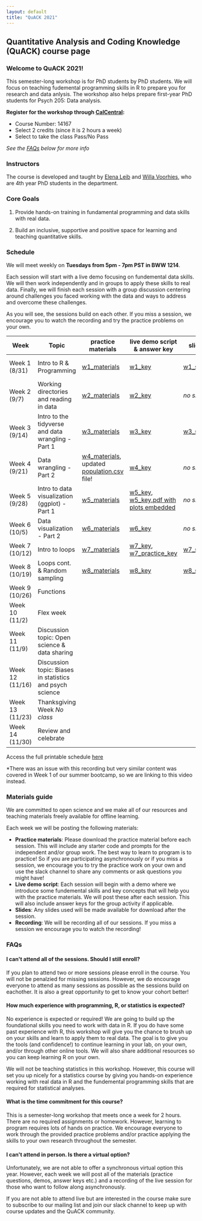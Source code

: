 ```yaml
---
layout: default
title: "QuACK 2021"
---
```

## Quantitative Analysis and Coding Knowledge (QuACK) course page

### Welcome to QuACK 2021!
This semester-long workshop is for PhD students by PhD students. We will focus on teaching fudemental programming skills in R to prepare you for research and data anlysis. The workshop also helps prepare first-year PhD students for Psych 205: Data analysis. 

**Register for the workshop through [CalCentral](https://calcentral.berkeley.edu/dashboard):**
* Course Number: 14167
* Select 2 credits (since it is 2 hours a week)
* Select to take the class Pass/No Pass

*See the [FAQs](#faqs) below for more info*

### Instructors
The course is developed and taught by [Elena Leib](https://ucb-psychology-quack.github.io/site/about/about) and [Willa Voorhies](https://ucb-psychology-quack.github.io/site/about/about), who are 4th year PhD students in the department.

### Core Goals
1) Provide hands-on training in fundamental programming and data skills with real data.  

2) Build an inclusive, supportive and positive space for learning and teaching quantitative skills. 

### Schedule

We will meet weekly on **Tuesdays from 5pm - 7pm PST in BWW 1214**. 

Each session will start with a live demo focusing on fundemental data skills. We will then work independently and in groups to apply these skills to real data. Finally, we will finish each session with a group discussion centering around challenges you faced working with the data and ways to address and overcome these challenges. 

As you will see, the sessions build on each other. If you miss a session, we encourage you to watch the recording and try the practice problems on your own. 

|  Week | Topic | practice materials | live demo script & answer key | slides | recording | 
| ------|-------|------- |  ------|-------|-------|
| Week 1 (8/31) |Intro to R & Programming|[w1_materials](Week1_Practice.pdf)|[w1_key](week1_key.R)|[w1_slides](QuACK_Week1_intro.pdf)|see *[s1_bootcamp](https://berkeley.box.com/s/ma0qi93jsnnkeqw271yh1p53xh6tyyak)* *|
| Week 2 (9/7) |Working directories and reading in data|[w2_materials](Week2.zip)|[w2_key](week2_key.R)|*no slides*|[w2_recording](https://berkeley.box.com/s/5o3mr3igt8fkrk57vivzjzo5xpoto3vs)|
| Week 3 (9/14) |Intro to the tidyverse and data wrangling - Part 1|[w3_materials](Week3.zip)|[w3_key](Week3/scripts/week3_key.R)|[w3_slides](Week3/docs/Week3_IntroTidyverse.pdf)|[w3_recording](https://berkeley.box.com/s/siyvlt2jqqdiks48gm7wvkg2ktltb7lb)|
| Week 4 (9/21)|Data wrangling - Part 2|[w4_materials](Week4.zip), updated [population.csv](data/population.csv) file!|[w4_key](Week4/scripts/week4_key.R)|*no slides*|[w4_recording](https://berkeley.box.com/s/ww4brab4y55z9ibxnf4egfnvbm3274d1)|
| Week 5 (9/28) |Intro to data visualization (ggplot) - Part 1|[w5_materials](Week5.zip)|[w5_key](Week5/scripts/Week5_key.R), [w5_key.pdf with plots embedded](Week5/scripts/Week5_key.pdf)|*no slides*|[w5_recording](https://berkeley.box.com/s/stujgy2vcw11v8k2cci2q628p3k65jav)|
| Week 6 (10/5) |Data visualization - Part 2|[w6_materials](Week6.zip)|[w6_key](Week6/scripts/week6_key.R)|*no slides*|[w6_recording](https://berkeley.box.com/s/ko7sz9kjlv3txh9a82kc4ezmicxdrk8a)|
| Week 7 (10/12) |Intro to loops|[w7_materials](Week7.zip)|[w7_key](Week7/scripts/week_7_key.R), [w7_practice_key](Week7/scripts/week7_practice_key.R)|[w7_slides](Week7/docs/QuACK_Week7_forLoops.pdf)|[w7_recording](https://berkeley.box.com/s/kzyf7hqf8qcolspkhxuh1g8njfa50l63)|
| Week 8 (10/19) |Loops cont. & Random sampling|[w8_materials](Week8.zip)|[w8_key](Week8/scripts/week_8_key.R)|[w8_slides](Week8/docs/Week8_for_loops_cont.pdf)|[w8_recording](https://berkeley.box.com/s/8g6ypulaoo3e41rs8zqxzu6p4k5sv91s)|
| Week 9 (10/26) |Functions|||||
| Week 10 (11/2) |Flex week|||||
| Week 11 (11/9) |Discussion topic: Open science & data sharing|||||
| Week 12 (11/16) |Discussion topic: Biases in statistics and psych science|||||
| Week 13 (11/23) |Thanksgiving Week *No class*|||||
| Week 14 (11/30) |Review and celebrate|||||

Access the full printable schedule [here](https://docs.google.com/document/d/1BzSO37m0SL8qZeeBr6nMYjbv1hK_MTV1YcMHZAEfLNM/edit?usp=sharing)

*There was an issue with this recording but very similar content was covered in Week 1 of our summer bootcamp, so we are linking to this video instead. 

### Materials guide
We are committed to open science and we make all of our resources and teaching materials freely available for offline learning.

Each week we will be posting the following materials:
* **Practice materials**: Please download the practice material before each session. This will include any starter code and prompts for the independent and/or group work. The best way to learn to program is to practice! So if you are participating asynchronously or if you miss a session, we encourage you to try the practice work on your own and use the slack channel to share any comments or ask questions you might have! 
* **Live demo script**: Each session will begin with a demo where we introduce some fundemental skills and key concepts that will help you with the practice materials. We will post these after each session. This will also include answer keys for the group activity if applicable. 
* **Slides**: Any slides used will be made available for download after the session. 
* **Recording**: We will be recording all of our sessions. If you miss a session we encourage you to watch the recording! 

### FAQs

#### I can't attend all of the sessions. Should I still enroll? 
If you plan to attend two or more sessions please enroll in the course. You will not be penalzied for missing sessions. However, we do encourage everyone to attend as many sessions as possible as the sessions build on eachother. It is also a great opportunity to get to know your cohort better! 

#### How much experience with programming, R, or statistics is expected?
No experience is expected or required! We are going to build up the foundational skills you need to work with data in R. If you do have some past experience with R, this workshop will give you the chance to brush up on your skills and learn to apply them to real data. The goal is to give you the tools (and confidence!) to continue learning in your lab, on your own, and/or through other online tools. We will also share additional resources so you can keep learning R on your own.

We will not be teaching statistics in this workshop. However, this course will set you up nicely for a statistics course by giving you hands-on experience working with real data in R and the fundemental programming skills that are required for statistical analyses. 

#### What is the time commitment for this course? 
This is a semester-long workshop that meets once a week for 2 hours. There are no required assignments or homework. However, learning to program requires lots of hands on practice. We encourage everyone to work through the provided practice problems and/or practice applying the skills to your own research throughout the semester. 

#### I can't attend in person. Is there a virtual option? 
Unfortunately, we are not able to offer a synchronous virtual option this year. However, each week we will post all of the materials (practice questions, demos, answer keys etc.) and a recording of the live session for those who want to follow along asynchronously. 

If you are not able to attend live but are interested in the course make sure to subscribe to our mailing list and join our slack channel to keep up with course updates and the QuACK community.

